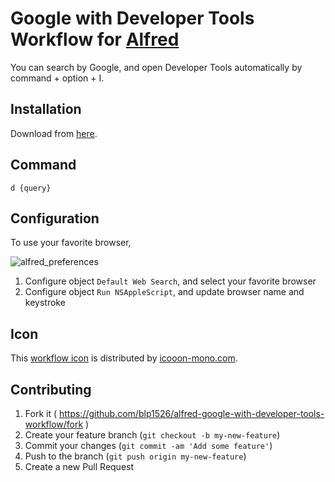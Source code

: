 # Google with Developer Tools Workflow for [Alfred](https://www.alfredapp.com)

You can search by Google, and open Developer Tools automatically by command + option + I.

## Installation

Download from [here](https://github.com/blp1526/alfred-google-with-developer-tools-workflow/releases).

## Command

```
d {query}
```

## Configuration

To use your favorite browser,

![alfred_preferences](https://cloud.githubusercontent.com/assets/1040576/20649039/5996e822-b4f9-11e6-9167-4c06d5320519.jpg)

1. Configure object `Default Web Search`, and select your favorite browser
1. Configure object `Run NSAppleScript`, and update browser name and keystroke

## Icon

This [workflow icon](http://icooon-mono.com/15906-%E3%83%AC%E3%82%A4%E3%82%A2%E3%82%A6%E3%83%88%E3%81%AE%E3%83%95%E3%83%AA%E3%83%BC%E7%B4%A0%E6%9D%903/) is distributed by [icooon-mono.com](http://icooon-mono.com).

## Contributing

1. Fork it ( https://github.com/blp1526/alfred-google-with-developer-tools-workflow/fork )
1. Create your feature branch (`git checkout -b my-new-feature`)
1. Commit your changes (`git commit -am 'Add some feature'`)
1. Push to the branch (`git push origin my-new-feature`)
1. Create a new Pull Request
